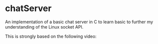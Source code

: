 # chatServer
An implementation of a basic chat server in C to learn basic to further my understanding of the Linux socket API. 

This is strongly based on the following video: 
